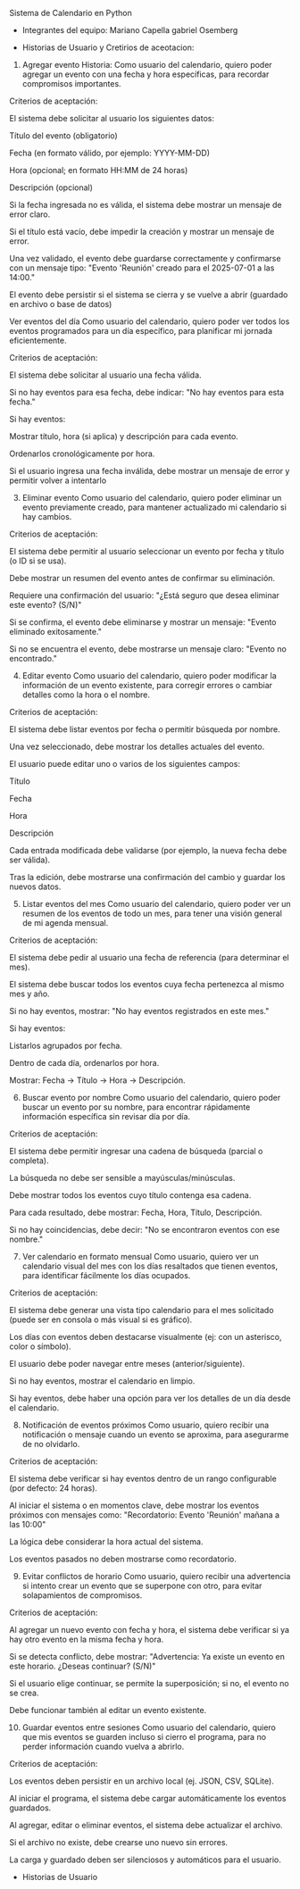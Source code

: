 Sistema de Calendario en Python

- Integrantes del equipo:
Mariano Capella
gabriel Osemberg

- Historias de Usuario y Cretirios de aceotacion:
  
1. Agregar evento
Historia:
Como usuario del calendario, quiero poder agregar un evento con una fecha y hora específicas, para recordar compromisos importantes.

Criterios de aceptación:

El sistema debe solicitar al usuario los siguientes datos:

Título del evento (obligatorio)

Fecha (en formato válido, por ejemplo: YYYY-MM-DD)

Hora (opcional; en formato HH:MM de 24 horas)

Descripción (opcional)

Si la fecha ingresada no es válida, el sistema debe mostrar un mensaje de error claro.

Si el título está vacío, debe impedir la creación y mostrar un mensaje de error.

Una vez validado, el evento debe guardarse correctamente y confirmarse con un mensaje tipo:
"Evento 'Reunión' creado para el 2025-07-01 a las 14:00."

El evento debe persistir si el sistema se cierra y se vuelve a abrir (guardado en archivo o base de datos)

 Ver eventos del día
Como usuario del calendario, quiero poder ver todos los eventos programados para un día específico, para planificar mi jornada eficientemente.

Criterios de aceptación:

El sistema debe solicitar al usuario una fecha válida.

Si no hay eventos para esa fecha, debe indicar: "No hay eventos para esta fecha."

Si hay eventos:

Mostrar título, hora (si aplica) y descripción para cada evento.

Ordenarlos cronológicamente por hora.

Si el usuario ingresa una fecha inválida, debe mostrar un mensaje de error y permitir volver a intentarlo

3. Eliminar evento
Como usuario del calendario, quiero poder eliminar un evento previamente creado, para mantener actualizado mi calendario si hay cambios.

Criterios de aceptación:

El sistema debe permitir al usuario seleccionar un evento por fecha y título (o ID si se usa).

Debe mostrar un resumen del evento antes de confirmar su eliminación.

Requiere una confirmación del usuario:
"¿Está seguro que desea eliminar este evento? (S/N)"

Si se confirma, el evento debe eliminarse y mostrar un mensaje: "Evento eliminado exitosamente."

Si no se encuentra el evento, debe mostrarse un mensaje claro: "Evento no encontrado."

4. Editar evento
Como usuario del calendario, quiero poder modificar la información de un evento existente, para corregir errores o cambiar detalles como la hora o el nombre.

Criterios de aceptación:

El sistema debe listar eventos por fecha o permitir búsqueda por nombre.

Una vez seleccionado, debe mostrar los detalles actuales del evento.

El usuario puede editar uno o varios de los siguientes campos:

Título

Fecha

Hora

Descripción

Cada entrada modificada debe validarse (por ejemplo, la nueva fecha debe ser válida).

Tras la edición, debe mostrarse una confirmación del cambio y guardar los nuevos datos.

5. Listar eventos del mes
Como usuario del calendario, quiero poder ver un resumen de los eventos de todo un mes, para tener una visión general de mi agenda mensual.

Criterios de aceptación:

El sistema debe pedir al usuario una fecha de referencia (para determinar el mes).

El sistema debe buscar todos los eventos cuya fecha pertenezca al mismo mes y año.

Si no hay eventos, mostrar: "No hay eventos registrados en este mes."

Si hay eventos:

Listarlos agrupados por fecha.

Dentro de cada día, ordenarlos por hora.

Mostrar: Fecha → Título → Hora → Descripción.

6. Buscar evento por nombre
Como usuario del calendario, quiero poder buscar un evento por su nombre, para encontrar rápidamente información específica sin revisar día por día.

Criterios de aceptación:

El sistema debe permitir ingresar una cadena de búsqueda (parcial o completa).

La búsqueda no debe ser sensible a mayúsculas/minúsculas.

Debe mostrar todos los eventos cuyo título contenga esa cadena.

Para cada resultado, debe mostrar: Fecha, Hora, Título, Descripción.

Si no hay coincidencias, debe decir: "No se encontraron eventos con ese nombre."

7. Ver calendario en formato mensual
Como usuario, quiero ver un calendario visual del mes con los días resaltados que tienen eventos, para identificar fácilmente los días ocupados.

Criterios de aceptación:

El sistema debe generar una vista tipo calendario para el mes solicitado (puede ser en consola o más visual si es gráfico).

Los días con eventos deben destacarse visualmente (ej: con un asterisco, color o símbolo).

El usuario debe poder navegar entre meses (anterior/siguiente).

Si no hay eventos, mostrar el calendario en limpio.

Si hay eventos, debe haber una opción para ver los detalles de un día desde el calendario.

8. Notificación de eventos próximos
Como usuario, quiero recibir una notificación o mensaje cuando un evento se aproxima, para asegurarme de no olvidarlo.

Criterios de aceptación:

El sistema debe verificar si hay eventos dentro de un rango configurable (por defecto: 24 horas).

Al iniciar el sistema o en momentos clave, debe mostrar los eventos próximos con mensajes como:
"Recordatorio: Evento 'Reunión' mañana a las 10:00"

La lógica debe considerar la hora actual del sistema.

Los eventos pasados no deben mostrarse como recordatorio.

9. Evitar conflictos de horario
Como usuario, quiero recibir una advertencia si intento crear un evento que se superpone con otro, para evitar solapamientos de compromisos.

Criterios de aceptación:

Al agregar un nuevo evento con fecha y hora, el sistema debe verificar si ya hay otro evento en la misma fecha y hora.

Si se detecta conflicto, debe mostrar:
"Advertencia: Ya existe un evento en este horario. ¿Deseas continuar? (S/N)"

Si el usuario elige continuar, se permite la superposición; si no, el evento no se crea.

Debe funcionar también al editar un evento existente.

10. Guardar eventos entre sesiones
Como usuario del calendario, quiero que mis eventos se guarden incluso si cierro el programa, para no perder información cuando vuelva a abrirlo.

Criterios de aceptación:

Los eventos deben persistir en un archivo local (ej. JSON, CSV, SQLite).

Al iniciar el programa, el sistema debe cargar automáticamente los eventos guardados.

Al agregar, editar o eliminar eventos, el sistema debe actualizar el archivo.

Si el archivo no existe, debe crearse uno nuevo sin errores.

La carga y guardado deben ser silenciosos y automáticos para el usuario.

- Historias de Usuario
